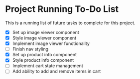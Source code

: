 # Project Running To-Do List

This is a running list of future tasks to complete for this project.

- [x] Set up image viewer component
- [x] Style image viewer component
- [x] Implement image viewer functionality
- [ ] Finish nav styling
- [x] Set up product info component
- [x] Style product info component
- [ ] Implement cart state management
- [ ] Add ability to add and remove items in cart
